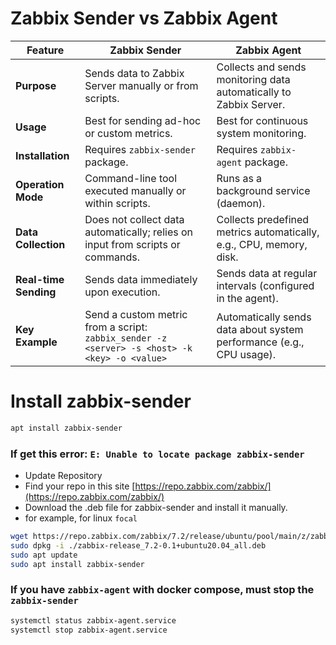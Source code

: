 # Zabbix Sender vs Zabbix Agent

| Feature              | **Zabbix Sender**                                             | **Zabbix Agent**                                                |
|----------------------|--------------------------------------------------------------|-----------------------------------------------------------------|
| **Purpose**          | Sends data to Zabbix Server manually or from scripts.        | Collects and sends monitoring data automatically to Zabbix Server. |
| **Usage**            | Best for sending ad-hoc or custom metrics.                   | Best for continuous system monitoring.                         |
| **Installation**     | Requires `zabbix-sender` package.                            | Requires `zabbix-agent` package.                               |
| **Operation Mode**   | Command-line tool executed manually or within scripts.       | Runs as a background service (daemon).                        |
| **Data Collection**  | Does not collect data automatically; relies on input from scripts or commands. | Collects predefined metrics automatically, e.g., CPU, memory, disk. |
| **Real-time Sending**| Sends data immediately upon execution.                       | Sends data at regular intervals (configured in the agent).     |
| **Key Example**      | Send a custom metric from a script: `zabbix_sender -z <server> -s <host> -k <key> -o <value>` | Automatically sends data about system performance (e.g., CPU usage). |

#  Install zabbix-sender
```bash
apt install zabbix-sender
```
### If get this error: `E: Unable to locate package zabbix-sender`
- Update Repository
- Find your repo in this site [https://repo.zabbix.com/zabbix/](https://repo.zabbix.com/zabbix/)
- Download the .deb file for zabbix-sender and install it manually.
- for example, for linux `focal`
```bash
wget https://repo.zabbix.com/zabbix/7.2/release/ubuntu/pool/main/z/zabbix-release/zabbix-release_7.2-0.1%2Bubuntu20.04_all.deb
sudo dpkg -i ./zabbix-release_7.2-0.1+ubuntu20.04_all.deb
sudo apt update
sudo apt install zabbix-sender
```
### If you have `zabbix-agent` with docker compose, must stop the `zabbix-sender`
```bash
systemctl status zabbix-agent.service
systemctl stop zabbix-agent.service
```
